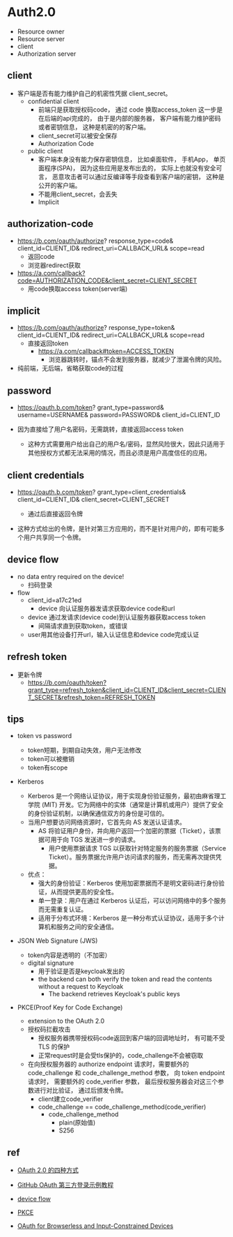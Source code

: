 # Auth2.0
+ Resource owner
+ Resource server
+ client
+ Authorization server

## client
+ 客户端是否有能力维护自己的机密性凭据 client_secret。
  + confidential client
      + 前端只是获取授权码code， 通过 code 换取access_token 这一步是在后端的api完成的， 由于是内部的服务器， 客户端有能力维护密码或者密钥信息， 这种是机密的的客户端。
      + client_secret可以被安全保存
      + Authorization Code
  + public client
      + 客户端本身没有能力保存密钥信息， 比如桌面软件， 手机App， 单页面程序(SPA)， 因为这些应用是发布出去的， 实际上也就没有安全可言， 恶意攻击者可以通过反编译等手段查看到客户端的密钥， 这种是公开的客户端。
      + 不能用client_secret，会丢失
      + Implicit 


## authorization-code
+ https://b.com/oauth/authorize?
  response_type=code&
  client_id=CLIENT_ID&
  redirect_uri=CALLBACK_URL&
  scope=read
    + 返回code
    + 浏览器redirect获取
+ https://a.com/callback?code=AUTHORIZATION_CODE&client_secret=CLIENT_SECRET
    + 用code换取access token(server端)

## implicit
+ https://b.com/oauth/authorize?
  response_type=token&
  client_id=CLIENT_ID&
  redirect_uri=CALLBACK_URL&
  scope=read
    + 直接返回token
        + https://a.com/callback#token=ACCESS_TOKEN
            + 浏览器跳转时，锚点不会发到服务器，就减少了泄漏令牌的风险。
+ 纯前端，无后端，省略获取code的过程

## password
+ https://oauth.b.com/token?
  grant_type=password&
  username=USERNAME&
  password=PASSWORD&
  client_id=CLIENT_ID

+ 因为直接给了用户名密码，无需跳转，直接返回access token
    + 这种方式需要用户给出自己的用户名/密码，显然风险很大，因此只适用于其他授权方式都无法采用的情况，而且必须是用户高度信任的应用。

## client credentials
+ https://oauth.b.com/token?
  grant_type=client_credentials&
  client_id=CLIENT_ID&
  client_secret=CLIENT_SECRET
    + 通过后直接返回令牌

+ 这种方式给出的令牌，是针对第三方应用的，而不是针对用户的，即有可能多个用户共享同一个令牌。

## device flow
+ no data entry required on the device!
  + 扫码登录
+ flow
  + client_id=a17c21ed
    + device 向认证服务器发请求获取device code和url
  + device 通过发请求(device code)到认证服务器获取access token
    + 间隔请求直到获取token，或错误
  + user用其他设备打开url，输入认证信息和device code完成认证

## refresh token
+ 更新令牌
    + https://b.com/oauth/token?grant_type=refresh_token&client_id=CLIENT_ID&client_secret=CLIENT_SECRET&refresh_token=REFRESH_TOKEN


## tips
+ token vs password
    + token短期，到期自动失效，用户无法修改
    + token可以被撤销
    + token有scope


+ Kerberos
    + Kerberos 是一个网络认证协议，用于实现身份验证服务，最初由麻省理工学院 (MIT) 开发。它为网络中的实体（通常是计算机或用户）提供了安全的身份验证机制，以确保通信双方的身份是可信的。
    + 当用户想要访问网络资源时，它首先向 AS 发送认证请求。
        + AS 将验证用户身份，并向用户返回一个加密的票据（Ticket），该票据可用于向 TGS 发送进一步的请求。
            + 用户使用票据请求 TGS 以获取针对特定服务的服务票据（Service Ticket）。服务票据允许用户访问请求的服务，而无需再次提供凭据。
    + 优点：
        + 强大的身份验证：Kerberos 使用加密票据而不是明文密码进行身份验证，从而提供更高的安全性。
        + 单一登录：用户在通过 Kerberos 认证后，可以访问网络中的多个服务而无需重复认证。
        + 适用于分布式环境：Kerberos 是一种分布式认证协议，适用于多个计算机和服务之间的安全通信。

+ JSON Web Signature (JWS)
    + token内容是透明的（不加密）
    + digital signature
        + 用于验证是否是keycloak发出的
        + the backend can both verify the token and read the contents without a request to Keycloak
            + The backend retrieves Keycloak's public keys

+ PKCE(Proof Key for Code Exchange)
    + extension to the OAuth 2.0 
    + 授权码拦截攻击
        + 授权服务器携带授权码code返回到客户端的回调地址时， 有可能不受TLS 的保护
        + 正常request时是会受tls保护的，code_challenge不会被窃取
    + 在向授权服务器的 authorize endpoint 请求时，需要额外的 code_challenge 和 code_challenge_method 参数， 向 token endpoint 请求时， 需要额外的 code_verifier 参数， 最后授权服务器会对这三个参数进行对比验证， 通过后颁发令牌。
        + client建立code_verifier
        + code_challenge == code_challenge_method(code_verifier)
            + code_challenge_method
                + plain(原始值)
                + S256


## ref
+ [OAuth 2.0 的四种方式](https://www.ruanyifeng.com/blog/2019/04/oauth-grant-types.html)
+ [GitHub OAuth 第三方登录示例教程](https://www.ruanyifeng.com/blog/2019/04/github-oauth.html)
+ [device flow](https://www.oauth.com/oauth2-servers/device-flow/)

+ [PKCE](https://www.cnblogs.com/myshowtime/p/15555538.html)
+ [OAuth for Browserless and Input-Constrained Devices](https://www.oauth.com/oauth2-servers/device-flow/)
